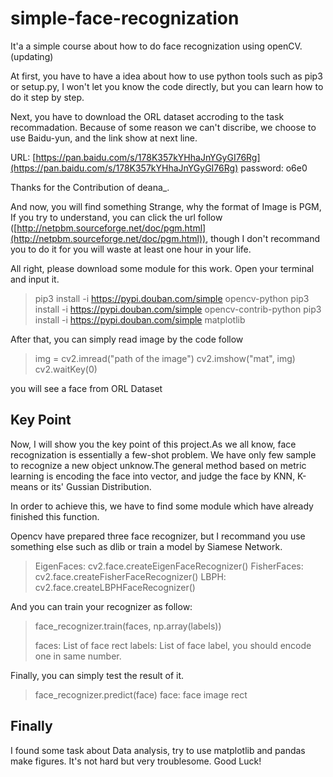 # simple-face-recognization
It'a a simple course about how to do face recognization using openCV.(updating)

At first, you have to have a idea about how to use python tools such as pip3 or setup.py, I won't let you know the code directly, but you can learn how to do it step by step.

Next, you have to download the ORL dataset accroding to the task recommadation.
Because of some reason we can't discribe, we choose to use Baidu-yun, and the link show at next line.

URL: [https://pan.baidu.com/s/178K357kYHhaJnYGyGI76Rg](https://pan.baidu.com/s/178K357kYHhaJnYGyGI76Rg)
password: o6e0

Thanks for the Contribution of deana_.

And now, you will find something Strange, why the format of Image is PGM, If you try to understand, you can click the url follow ([http://netpbm.sourceforge.net/doc/pgm.html](http://netpbm.sourceforge.net/doc/pgm.html)), though I don't recommand you to do it for you will waste at least one hour in your life.

All right, please download some module for this work. Open your terminal and input it.

> pip3 install -i https://pypi.douban.com/simple opencv-python
> pip3 install -i https://pypi.douban.com/simple opencv-contrib-python 
> pip3 install -i https://pypi.douban.com/simple matplotlib

After that, you can simply read image by the code follow

> img = cv2.imread("path of the image")
> cv2.imshow("mat", img)
> cv2.waitKey(0)

you will see a face from ORL Dataset

## Key Point
Now, I will show you the key point of this project.As we all know, face recognization is essentially a few-shot problem. We have only few sample to recognize a new object unknow.The general method based on metric learning is encoding the face into vector, and judge the face by KNN, K-means or its' Gussian Distribution.

In order to achieve this, we have to find some module which have already finished this function.

Opencv have prepared three face recognizer, but I recommand you use something else such as dlib or train a model by Siamese Network.

> EigenFaces: cv2.face.createEigenFaceRecognizer()
> FisherFaces: cv2.face.createFisherFaceRecognizer()
> LBPH: cv2.face.createLBPHFaceRecognizer()

And you can train your recognizer as follow:

> face_recognizer.train(faces, np.array(labels))
> 
> faces: List of face rect
> labels: List of face label, you should encode one in same number.

Finally, you can simply test the result of it.

>  face_recognizer.predict(face)
>  face: face image rect

## Finally
I found some task about Data analysis, try to use matplotlib and pandas make figures. It's not hard but very troublesome. Good Luck!

